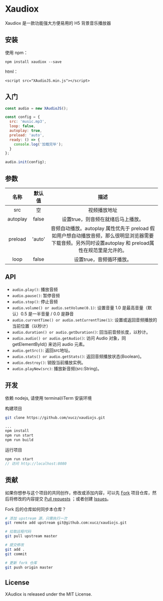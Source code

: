 # Xaudiox

Xaudiox 是一款功能强大方便易用的 H5 背景音乐播放器

## 安装

使用 npm：

`npm install xaudiox --save`

html：

`<script src="XAudioJS.min.js"></script>`

## 入门

```js
const audio = new XAudioJS();

const config = {
  src: 'music.mp3',
  loop: false,
  autoplay: true,
  preload: 'auto',
  ready: () => {
    console.log('加载完毕');
  }
};

audio.init(config);
```

## 参数

| 名称 | 默认值 | 描述 |
| :--: | :----: | :--: |
| src  |  空   | 视频播放地址|
| autoplay  |  false   | 设置true，则音频在就绪后马上播放。|
| preload  |  'auto'   | 音频自动播放。autoplay 属性优先于 preload 假如用户想自动播放音频，那么很明显浏览器需要下载音频。另外同时设置autoplay 和 preload属性在规范里是允许的。|
| loop  |  false   | 设置true，音频循环播放。|

## API

- `audio.play()`: 播放音频
- `audio.pause()`: 暂停音频
- `audio.stop()`: 停止音频
- `audio.volume() or audio.setVolume(0.1)`: 设置音量  1.0 是最高音量（默认）0.5 是一半音量 / 0.0 是静音
- `audio.currentTime() or audio.setCurrentTime(1)`: 设置或返回音频播放的当前位置（以秒计）
- `audio.duration() or audio.getDuration()`: 回当前音频长度，以秒计。
- `audio.audio() or audio.getAudio()`: 访问 Audio 对象，同getElementById() 来访问 audio 元素。
- `audio.getSrc()`: 返回src地址。
- `audio.stats() or audio.getStats()`: 返回音频播放状态(Boolean)。
- `audio.destroy()`: 销毁当前播放实例。
- `audio.playNew(src)`: 播放新音频(src:String)。

## 开发

依赖 nodejs, 请使用 terminal/iTerm 安装环境

构建项目

```bash
git clone https://github.com/xucz/xaudiojs.git

...
npm install
npm run start
npm run build
```

运行项目

```js
npm run start
// 访问 http://localhost:8080
```

## 贡献

如果你想参与这个项目的共同创作，修改或添加内容，可以先 [Fork](https://github.com/xucz/xaudiojs.git) 项目仓库，然后将修改的内容提交 [Pull requests](https://github.com/halldwang/XAudioJS/pulls) ；或者创建 [Issues](https://github.com/halldwang/XAudioJS/issues)。

Fork 后的仓库如何同步本仓库？

```bash
# 添加 upstream 源，只需执行一次
git remote add upstream git@github.com:xucz/xaudiojs.git

# 拉取远程代码
git pull upstream master

# 提交修改
git add .
git commit

# 更新 fork 仓库
git push origin master
```
## License

XAudiox is released under the MIT License.
